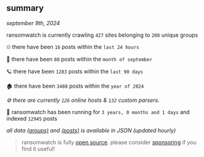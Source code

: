 
## summary
_september 9th, 2024_

ransomwatch is currently crawling `427` sites belonging to `208` unique groups

⏲ there have been `16` posts within the `last 24 hours`

🦈 there have been `80` posts within the `month of september`

🪐 there have been `1283` posts within the `last 90 days`

🏚 there have been `3488` posts within the `year of 2024`

_⚙️ there are currently `126` online hosts & `132` custom parsers._

🦕 ransomwatch has been running for `3 years, 0 months and 1 days` and indexed `12945` posts

_all data  [(groups)](http://ransomwhat.telemetry.ltd/groups) and [(posts)](http://ransomwhat.telemetry.ltd/posts) is available in JSON (updated hourly)_

> ransomwatch is fully [open source](https://github.com/joshhighet/ransomwatch#ransomwatch--). please consider [sponsoring](https://github.com/sponsors/joshhighet) if you find it useful!

